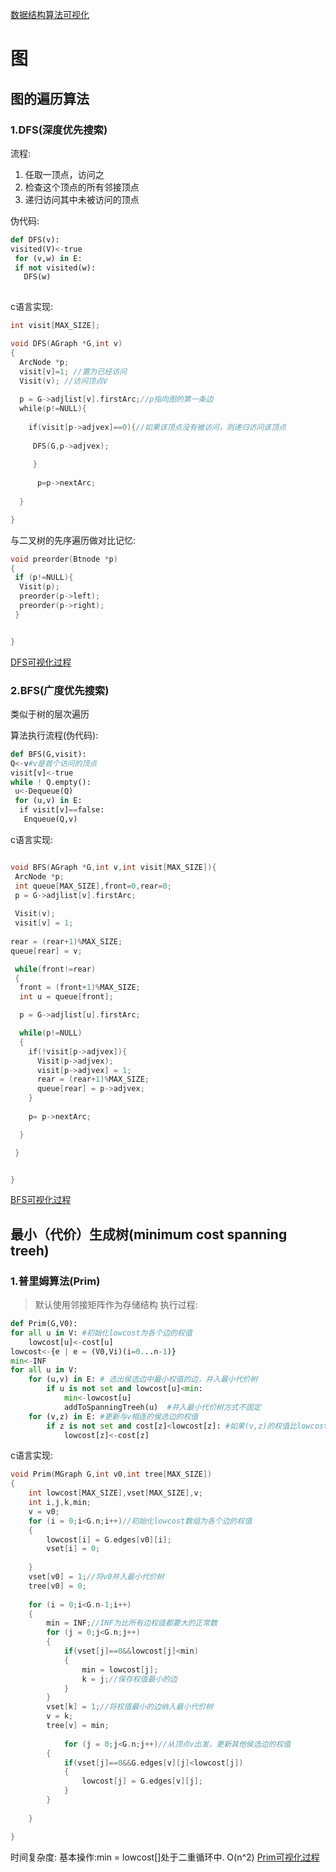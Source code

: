 [数据结构算法可视化](http://www.cs.usfca.edu/~galles/visualization/Algorithms.html)
# 图
## 图的遍历算法
### 1.DFS(深度优先搜索)
流程:

1. 任取一顶点，访问之
2. 检查这个顶点的所有邻接顶点
3. 递归访问其中未被访问的顶点

伪代码:

```python
def DFS(v):
visited(V)<-true
 for (v,w) in E:
 if not visited(w):
   DFS(w)
   
```
c语言实现:

```c
int visit[MAX_SIZE];

void DFS(AGraph *G,int v)
{
  ArcNode *p;
  visit[v]=1; //置为已经访问
  Visit(v); //访问顶点V
  
  p = G->adjlist[v].firstArc;//p指向图的第一条边
  while(p!=NULL){
  
    if(visit[p->adjvex]==0){//如果该顶点没有被访问，则递归访问该顶点
     
     DFS(G,p->adjvex);
     
     }
      
      p=p->nextArc;
  
  }

}

```
与二叉树的先序遍历做对比记忆:
```c
void preorder(Btnode *p)
{
 if (p!=NULL){
  Visit(p);
  preorder(p->left);
  preorder(p->right);
 }


}

```
[DFS可视化过程](http://www.cs.usfca.edu/~galles/visualization/DFS.html)

### 2.BFS(广度优先搜索)
类似于树的层次遍历

算法执行流程(伪代码):
```python
def BFS(G,visit):
Q<-v#v是首个访问的顶点
visit[v]<-true
while ! Q.empty():
 u<-Dequeue(Q)
 for (u,v) in E:
  if visit[v]==false:
   Enqueue(Q,v)   
```
c语言实现:
```c

void BFS(AGraph *G,int v,int visit[MAX_SIZE]){
 ArcNode *p;
 int queue[MAX_SIZE],front=0,rear=0;
 p = G->adjlist[v].firstArc;
 
 Visit(v);
 visit[v] = 1;
 
rear = (rear+1)%MAX_SIZE;
queue[rear] = v;

 while(front!=rear)
 {
  front = (front+1)%MAX_SIZE;
  int u = queue[front];

  p = G->adjlist[u].firstArc;

  while(p!=NULL)
  {
    if(!visit[p->adjvex]){
      Visit(p->adjvex);
      visit[p->adjvex] = 1;
      rear = (rear+1)%MAX_SIZE;
      queue[rear] = p->adjvex;
    }
				
    p= p->nextArc;

  }

 }


}
```
[BFS可视化过程](http://www.cs.usfca.edu/~galles/visualization/BFS.html)
## 最小（代价）生成树(minimum cost spanning treeh)

### 1.普里姆算法(Prim)
>默认使用邻接矩阵作为存储结构
执行过程:
```python
def Prim(G,V0):
for all u in V: #初始化lowcost为各个边的权值
	lowcost[u]<-cost[u]
lowcost<-{e | e = (V0,Vi)(i=0...n-1)}
min<-INF
for all u in V:
	for (u,v) in E: # 选出侯选边中最小权值的边，并入最小代价树
		if u is not set and lowcost[u]<min:
			min<-lowcost[u]
			addToSpanningTreeh(u)  #并入最小代价树方式不固定
	for (v,z) in E: #更新与v相连的侯选边的权值
		if z is not set and cost[z]<lowcost[z]: #如果(v,z)的权值比lowcost[z]小，则用(v,z)的权值更新侯选边
			lowcost[z]<-cost[z]
```
c语言实现:
```c
void Prim(MGraph G,int v0,int tree[MAX_SIZE])
{
	int lowcost[MAX_SIZE],vset[MAX_SIZE],v;
	int i,j,k,min;
	v = v0;
	for (i = 0;i<G.n;i++)//初始化lowcost数组为各个边的权值
	{
		lowcost[i] = G.edges[v0][i];
		vset[i] = 0;
	
	}
	vset[v0] = 1;//将v0并入最小代价树
	tree[v0] = 0;
	
	for (i = 0;i<G.n-1;i++)
	{
		min = INF;//INF为比所有边权值都要大的正常数
		for (j = 0;j<G.n;j++)
		{
			if(vset[j]==0&&lowcost[j]<min)
			{
				min = lowcost[j];
				k = j;//保存权值最小的边
			}
		}
		vset[k] = 1;//将权值最小的边纳入最小代价树
		v = k;
		tree[v] = min;
		
			for (j = 0;j<G.n;j++)//从顶点v出发，更新其他侯选边的权值
		{
			if(vset[j]==0&&G.edges[v][j]<lowcost[j])
			{
				lowcost[j] = G.edges[v][j];
			}
		}
		
	}

}

```
时间复杂度:
基本操作:min = lowcost[]处于二重循环中.
O(n^2)
[Prim可视化过程](http://www.cs.usfca.edu/~galles/visualization/Prim.html)
